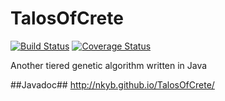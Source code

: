 TalosOfCrete
============

[![Build Status](https://travis-ci.org/NKYB/TalosOfCrete.png?branch=master)](https://travis-ci.org/NKYB/TalosOfCrete)
[![Coverage Status](https://coveralls.io/repos/NKYB/TalosOfCrete/badge.png)](https://coveralls.io/r/NKYB/TalosOfCrete)

Another tiered genetic algorithm written in Java

##Javadoc##
http://nkyb.github.io/TalosOfCrete/
